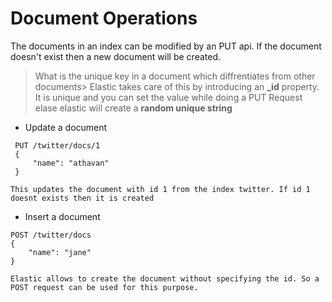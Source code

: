 # Document Operations

The documents in an index can be modified by an PUT api. If the document doesn't exist then a new document will be created.

> What is the unique key in a document which diffrentiates from other documents>
> Elastic takes care of this by introducing an **_id** property. It is unique and you can set the value while doing a PUT Request elase elastic will create a **random unique string** 

* Update a document 
```
 PUT /twitter/docs/1
 {
     "name": "athavan"
 }
```
    This updates the document with id 1 from the index twitter. If id 1 doesnt exists then it is created



* Insert a document
```
POST /twitter/docs
{
    "name": "jane"
}
```
    Elastic allows to create the document without specifying the id. So a POST request can be used for this purpose.
